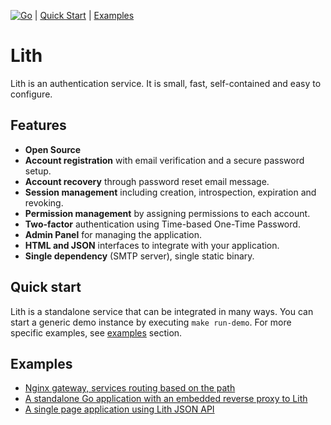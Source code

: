 [![Go](https://github.com/husio/lith/actions/workflows/go.yml/badge.svg)](https://github.com/husio/lith/actions/workflows/go.yml) | [Quick Start](#quick-start) | [Examples](#examples)

# Lith


Lith is an authentication service. It is small, fast, self-contained and easy to configure.


## Features

* **Open Source**
* **Account registration** with email verification and a secure password setup.
* **Account recovery** through password reset email message.
* **Session management** including creation, introspection, expiration and revoking.
* **Permission management** by assigning permissions to each account.
* **Two-factor** authentication using Time-based One-Time Password.
* **Admin Panel** for managing the application.
* **HTML and JSON** interfaces to integrate with your application.
* **Single dependency** (SMTP server), single static binary.


## Quick start

Lith is a standalone service that can be integrated in many ways. You can start a generic demo instance by executing `make run-demo`.
For more specific examples, see [examples](#examples) section.


## Examples

- [Nginx gateway, services routing based on the path](examples/nginx_gateway/)
- [A standalone Go application with an embedded reverse proxy to Lith](examples/go_reverseproxy/)
- [A single page application using Lith JSON API](examples/js_spa/)
